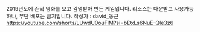 2019년도에 존윅 영화를 보고 감명받아 만든 게임입니다.
리소스는 다운받고 사용가능하나, 무단 배포는 금지입니다.
작성자 : david_동근
https://youtube.com/shorts/LUwdU0ouFlM?si=bDxLs6NuE-Qle3z6
